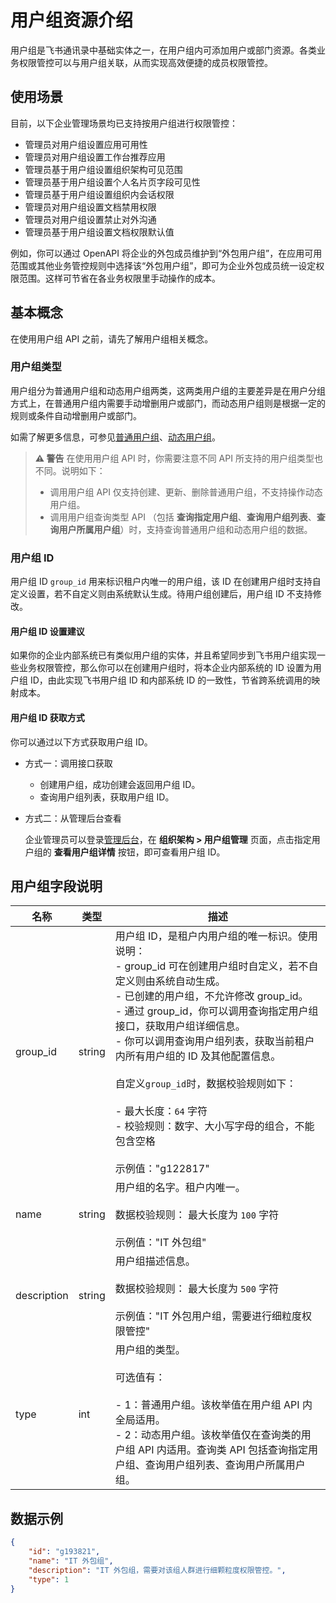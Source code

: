 #  用户组资源介绍

用户组是飞书通讯录中基础实体之一，在用户组内可添加用户或部门资源。各类业务权限管控可以与用户组关联，从而实现高效便捷的成员权限管控。

## 使用场景

目前，以下企业管理场景均已支持按用户组进行权限管控：
- 管理员对用户组设置应用可用性
- 管理员对用户组设置工作台推荐应用
- 管理员基于用户组设置组织架构可见范围
- 管理员基于用户组设置个人名片页字段可见性
- 管理员基于用户组设置组织内会话权限
- 管理员对用户组设置文档禁用权限
- 管理员对用户组设置禁止对外沟通
- 管理员基于用户组设置文档权限默认值

例如，你可以通过 OpenAPI 将企业的外包成员维护到“外包用户组”，在应用可用范围或其他业务管控规则中选择该“外包用户组”，即可为企业外包成员统一设定权限范围。这样可节省在各业务权限里手动操作的成本。

## 基本概念

在使用用户组 API 之前，请先了解用户组相关概念。

### 用户组类型

用户组分为普通用户组和动态用户组两类，这两类用户组的主要差异是在用户分组方式上，在普通用户组内需要手动增删用户或部门，而动态用户组则是根据一定的规则或条件自动增删用户或部门。

如需了解更多信息，可参见[普通用户组](https://www.feishu.cn/hc/zh-CN/articles/360049067479)、[动态用户组](https://www.feishu.cn/hc/zh-CN/articles/360049067874)。



> **⚠️ 警告**
> 在使用用户组 API 时，你需要注意不同 API 所支持的用户组类型也不同。说明如下：
> 
> - 调用用户组 API 仅支持创建、更新、删除普通用户组，不支持操作动态用户组。
> - 调用用户组查询类型 API （包括 **查询指定用户组**、**查询用户组列表**、**查询用户所属用户组**）时，支持查询普通用户组和动态用户组的数据。



### 用户组 ID

用户组 ID `group_id` 用来标识租户内唯一的用户组，该 ID 在创建用户组时支持自定义设置，若不自定义则由系统默认生成。待用户组创建后，用户组 ID 不支持修改。

#### 用户组 ID 设置建议

如果你的企业内部系统已有类似用户组的实体，并且希望同步到飞书用户组实现一些业务权限管控，那么你可以在创建用户组时，将本企业内部系统的 ID 设置为用户组 ID，由此实现飞书用户组 ID 和内部系统 ID 的一致性，节省跨系统调用的映射成本。

#### 用户组 ID 获取方式

你可以通过以下方式获取用户组 ID。

- 方式一：调用接口获取

	- 创建用户组，成功创建会返回用户组 ID。
	- 查询用户组列表，获取用户组 ID。

- 方式二：从管理后台查看

	企业管理员可以登录[管理后台](https://feishu.cn/admin/index)，在 **组织架构 > 用户组管理** 页面，点击指定用户组的 **查看用户组详情** 按钮，即可查看用户组 ID。



## 用户组字段说明

| 名称 | 类型 | 描述 |
| --- | --- | --- |
| group_id | string | 用户组 ID，是租户内用户组的唯一标识。使用说明：<br>- group_id 可在创建用户组时自定义，若不自定义则由系统自动生成。<br>- 已创建的用户组，不允许修改 group_id。<br>- 通过 group_id，你可以调用查询指定用户组接口，获取用户组详细信息。<br>- 你可以调用查询用户组列表，获取当前租户内所有用户组的 ID 及其他配置信息。<br><br>自定义`group_id`时，数据校验规则如下：<br><br>- 最大长度：`64` 字符<br>- 校验规则：数字、大小写字母的组合，不能包含空格<br><br>示例值："g122817" |
| name | string | 用户组的名字。租户内唯一。<br> <br>数据校验规则： 最大长度为 `100` 字符<br> <br>示例值："IT 外包组" |
| description | string | 用户组描述信息。<br> <br>数据校验规则： 最大长度为 `500` 字符<br> <br>示例值："IT 外包用户组，需要进行细粒度权限管控" |
| type | int | 用户组的类型。<br> <br>可选值有：<br><br>- 1：普通用户组。该枚举值在用户组 API 内全局适用。<br>- 2：动态用户组。该枚举值仅在查询类的用户组 API 内适用。查询类 API 包括查询指定用户组、查询用户组列表、查询用户所属用户组。 |




## 数据示例


```json 
{
	"id": "g193821",
	"name": "IT 外包组",
	"description": "IT 外包组，需要对该组人群进行细颗粒度权限管控。",
	"type": 1
}
``` 


